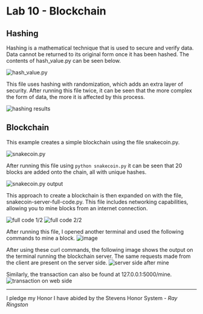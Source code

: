 # Lab 10 - Blockchain

## Hashing
Hashing is a mathematical technique that is used to secure and verify data. Data cannot be returned to its original form once it has been hashed. The contents of hash_value.py can be seen below.

![hash_value.py](https://github.com/user-attachments/assets/1a6ea249-73ee-46e6-9fc2-1392dce1838b)

This file uses hashing with randomization, which adds an extra layer of security. After running this file twice, it can be seen that the more complex the form of data, the more it is affected by this process.

![hashing results](https://github.com/user-attachments/assets/220b0a7a-4dd1-430c-a415-38bcc92112a8)

## Blockchain

This example creates a simple blockchain using the file snakecoin.py.

![snakecoin.py](https://github.com/user-attachments/assets/2bef0a82-ab5f-4044-bbf0-bbeb9b1bfe18)

After running this file using ```python snakecoin.py``` it can be seen that 20 blocks are added onto the chain, all with unique hashes.

![snakecoin.py output](https://github.com/user-attachments/assets/370089ca-6e4b-48e4-b475-97b44ad0b628)

This approach to create a blockchain is then expanded on with the file, snakecoin-server-full-code.py. This file includes networking capabilities, allowing you to mine blocks from an internet connection.

![full code 1/2](https://github.com/user-attachments/assets/50ee29e3-1c6a-41dd-8755-b1191389ae57)
![full code 2/2](https://github.com/user-attachments/assets/1d852bb5-418b-486d-8435-05c45f474ca5)

After running this file, I opened another terminal and used the following commands to mine a block.
![image](https://github.com/user-attachments/assets/eab513aa-10a3-4ea7-91df-775985e78771)

After using these curl commands, the following image shows the output on the terminal running the blockchain server. The same requests made from the client are present on the server side.
![server side after mine](https://github.com/user-attachments/assets/15c2527c-d418-4a30-99f4-10a4265852d0)

Similarly, the transaction can also be found at 127.0.0.1:5000/mine.
![transaction on web side](https://github.com/user-attachments/assets/6d0ba481-4cb6-483f-9b44-5ba127120663)

---

I pledge my Honor I have abided by the Stevens Honor System - _Ray Ringston_
